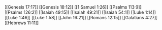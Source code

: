[[Genesis 17:17]]
[[Genesis 18:12]]
[[1 Samuel 1:26]]
[[Psalms 113:9]]
[[Psalms 126:2]]
[[Isaiah 49:15]]
[[Isaiah 49:21]]
[[Isaiah 54:1]]
[[Luke 1:14]]
[[Luke 1:46]]
[[Luke 1:58]]
[[John 16:21]]
[[Romans 12:15]]
[[Galatians 4:27]]
[[Hebrews 11:11]]
